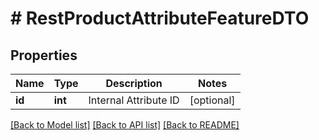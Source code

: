 # # RestProductAttributeFeatureDTO

## Properties

Name | Type | Description | Notes
------------ | ------------- | ------------- | -------------
**id** | **int** | Internal Attribute ID | [optional]

[[Back to Model list]](../../README.md#models) [[Back to API list]](../../README.md#endpoints) [[Back to README]](../../README.md)
